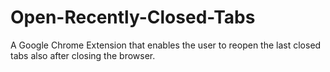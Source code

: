 # Open-Recently-Closed-Tabs
A Google Chrome Extension that enables the user to reopen the last closed tabs also after closing the browser. 
